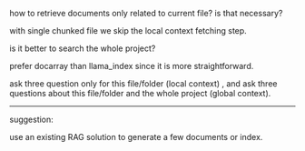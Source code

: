 how to retrieve documents only related to current file? is that necessary?

with single chunked file we skip the local context fetching step.

is it better to search the whole project?

prefer docarray than llama_index since it is more straightforward.

ask three question only for this file/folder (local context) , and ask three questions about this file/folder and the whole project (global context).


---

suggestion:

use an existing RAG solution to generate a few documents or index.